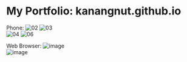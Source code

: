 # My Portfolio: kanangnut.github.io

Phone:
![02](https://github.com/Kanangnut/kanangnut.github.io/assets/130201193/3633f34d-6d4d-460a-9731-28f74cc13921)
![03](https://github.com/Kanangnut/kanangnut.github.io/assets/130201193/70a1f618-ea56-4ddd-a6af-518487fcf6c6)
<br>
![04](https://github.com/Kanangnut/kanangnut.github.io/assets/130201193/1b254816-71b7-4edf-a487-bde46c9951a4)
![06](https://github.com/Kanangnut/kanangnut.github.io/assets/130201193/f088cac6-b6b6-4a4f-a29f-6add3d3de317)

Web Browser:
![image](https://github.com/Kanangnut/kanangnut.github.io/assets/130201193/2a48dcf5-34a7-43d3-a7b4-5fb684cbeac5)
<br>
![image](https://github.com/Kanangnut/kanangnut.github.io/assets/130201193/5ecc317f-ec27-4710-bf49-1e14ce6175c3)


